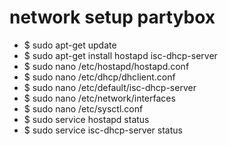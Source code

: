 network setup partybox
======================

* $ sudo apt-get update
* $ sudo apt-get install hostapd isc-dhcp-server
* $ sudo nano /etc/hostapd/hostapd.conf
* $ sudo nano /etc/dhcp/dhclient.conf 
* $ sudo nano /etc/default/isc-dhcp-server
* $ sudo nano /etc/network/interfaces
* $ sudo nano /etc/sysctl.conf
* $ sudo service hostapd status
* $ sudo service isc-dhcp-server status
